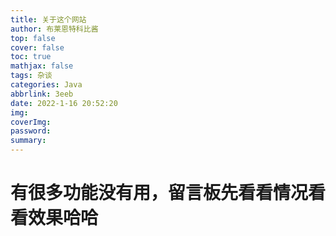 ```yaml
---
title: 关于这个网站
author: 布莱恩特科比酱
top: false
cover: false
toc: true
mathjax: false
tags: 杂谈
categories: Java
abbrlink: 3eeb
date: 2022-1-16 20:52:20
img:
coverImg:
password:
summary:
---
```

# 有很多功能没有用，留言板先看看情况看看效果哈哈
